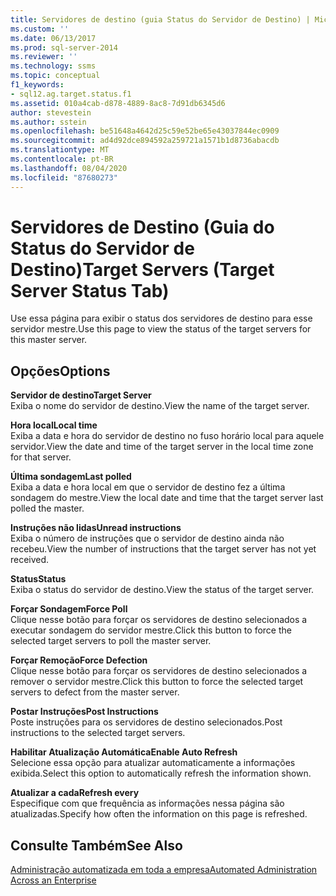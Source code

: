 ```yaml
---
title: Servidores de destino (guia Status do Servidor de Destino) | Microsoft Docs
ms.custom: ''
ms.date: 06/13/2017
ms.prod: sql-server-2014
ms.reviewer: ''
ms.technology: ssms
ms.topic: conceptual
f1_keywords:
- sql12.ag.target.status.f1
ms.assetid: 010a4cab-d878-4889-8ac8-7d91db6345d6
author: stevestein
ms.author: sstein
ms.openlocfilehash: be51648a4642d25c59e52be65e43037844ec0909
ms.sourcegitcommit: ad4d92dce894592a259721a1571b1d8736abacdb
ms.translationtype: MT
ms.contentlocale: pt-BR
ms.lasthandoff: 08/04/2020
ms.locfileid: "87680273"
---
```

# <a name="target-servers-target-server-status-tab"></a><span data-ttu-id="d99b8-102">Servidores de Destino (Guia do Status do Servidor de Destino)</span><span class="sxs-lookup"><span data-stu-id="d99b8-102">Target Servers (Target Server Status Tab)</span></span>
  <span data-ttu-id="d99b8-103">Use essa página para exibir o status dos servidores de destino para esse servidor mestre.</span><span class="sxs-lookup"><span data-stu-id="d99b8-103">Use this page to view the status of the target servers for this master server.</span></span>  
  
## <a name="options"></a><span data-ttu-id="d99b8-104">Opções</span><span class="sxs-lookup"><span data-stu-id="d99b8-104">Options</span></span>  
 <span data-ttu-id="d99b8-105">**Servidor de destino**</span><span class="sxs-lookup"><span data-stu-id="d99b8-105">**Target Server**</span></span>  
 <span data-ttu-id="d99b8-106">Exiba o nome do servidor de destino.</span><span class="sxs-lookup"><span data-stu-id="d99b8-106">View the name of the target server.</span></span>  
  
 <span data-ttu-id="d99b8-107">**Hora local**</span><span class="sxs-lookup"><span data-stu-id="d99b8-107">**Local time**</span></span>  
 <span data-ttu-id="d99b8-108">Exiba a data e hora do servidor de destino no fuso horário local para aquele servidor.</span><span class="sxs-lookup"><span data-stu-id="d99b8-108">View the date and time of the target server in the local time zone for that server.</span></span>  
  
 <span data-ttu-id="d99b8-109">**Última sondagem**</span><span class="sxs-lookup"><span data-stu-id="d99b8-109">**Last polled**</span></span>  
 <span data-ttu-id="d99b8-110">Exiba a data e hora local em que o servidor de destino fez a última sondagem do mestre.</span><span class="sxs-lookup"><span data-stu-id="d99b8-110">View the local date and time that the target server last polled the master.</span></span>  
  
 <span data-ttu-id="d99b8-111">**Instruções não lidas**</span><span class="sxs-lookup"><span data-stu-id="d99b8-111">**Unread instructions**</span></span>  
 <span data-ttu-id="d99b8-112">Exiba o número de instruções que o servidor de destino ainda não recebeu.</span><span class="sxs-lookup"><span data-stu-id="d99b8-112">View the number of instructions that the target server has not yet received.</span></span>  
  
 <span data-ttu-id="d99b8-113">**Status**</span><span class="sxs-lookup"><span data-stu-id="d99b8-113">**Status**</span></span>  
 <span data-ttu-id="d99b8-114">Exiba o status do servidor de destino.</span><span class="sxs-lookup"><span data-stu-id="d99b8-114">View the status of the target server.</span></span>  
  
 <span data-ttu-id="d99b8-115">**Forçar Sondagem**</span><span class="sxs-lookup"><span data-stu-id="d99b8-115">**Force Poll**</span></span>  
 <span data-ttu-id="d99b8-116">Clique nesse botão para forçar os servidores de destino selecionados a executar sondagem do servidor mestre.</span><span class="sxs-lookup"><span data-stu-id="d99b8-116">Click this button to force the selected target servers to poll the master server.</span></span>  
  
 <span data-ttu-id="d99b8-117">**Forçar Remoção**</span><span class="sxs-lookup"><span data-stu-id="d99b8-117">**Force Defection**</span></span>  
 <span data-ttu-id="d99b8-118">Clique nesse botão para forçar os servidores de destino selecionados a remover o servidor mestre.</span><span class="sxs-lookup"><span data-stu-id="d99b8-118">Click this button to force the selected target servers to defect from the master server.</span></span>  
  
 <span data-ttu-id="d99b8-119">**Postar Instruções**</span><span class="sxs-lookup"><span data-stu-id="d99b8-119">**Post Instructions**</span></span>  
 <span data-ttu-id="d99b8-120">Poste instruções para os servidores de destino selecionados.</span><span class="sxs-lookup"><span data-stu-id="d99b8-120">Post instructions to the selected target servers.</span></span>  
  
 <span data-ttu-id="d99b8-121">**Habilitar Atualização Automática**</span><span class="sxs-lookup"><span data-stu-id="d99b8-121">**Enable Auto Refresh**</span></span>  
 <span data-ttu-id="d99b8-122">Selecione essa opção para atualizar automaticamente a informações exibida.</span><span class="sxs-lookup"><span data-stu-id="d99b8-122">Select this option to automatically refresh the information shown.</span></span>  
  
 <span data-ttu-id="d99b8-123">**Atualizar a cada**</span><span class="sxs-lookup"><span data-stu-id="d99b8-123">**Refresh every**</span></span>  
 <span data-ttu-id="d99b8-124">Especifique com que frequência as informações nessa página são atualizadas.</span><span class="sxs-lookup"><span data-stu-id="d99b8-124">Specify how often the information on this page is refreshed.</span></span>  
  
## <a name="see-also"></a><span data-ttu-id="d99b8-125">Consulte Também</span><span class="sxs-lookup"><span data-stu-id="d99b8-125">See Also</span></span>  
 [<span data-ttu-id="d99b8-126">Administração automatizada em toda a empresa</span><span class="sxs-lookup"><span data-stu-id="d99b8-126">Automated Administration Across an Enterprise</span></span>](automated-administration-across-an-enterprise.md)  
  
  
